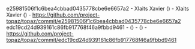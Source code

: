 e25981506f1c6bea4cbbad0435778cbe6e6657a2 - Xlaits Xavier () - Xlaits Xavier () - https://github.com/project-topaz/topaz/commit/e25981506f1c6bea4cbbad0435778cbe6e6657a2
edc19cd24d939161c86fb917768f46a9fbbd9461 -  () -  () - https://github.com/project-topaz/topaz/commit/edc19cd24d939161c86fb917768f46a9fbbd9461
